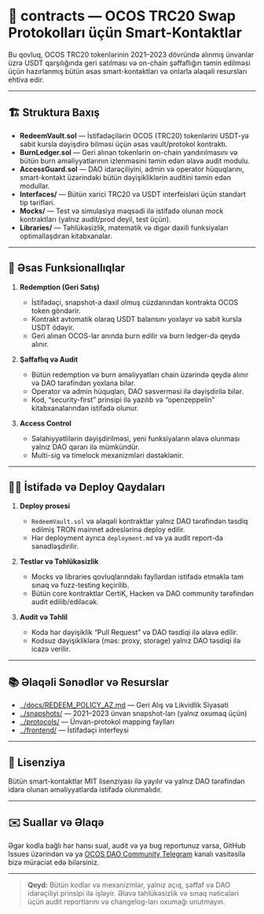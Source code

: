 # 📜 contracts — OCOS TRC20 Swap Protokolları üçün Smart-Kontaktlar

Bu qovluq, OCOS TRC20 tokenlərinin 2021–2023 dövründə alınmış ünvanlar üzrə USDT qarşılığında geri satılması və on-chain şəffaflığın təmin edilməsi üçün hazırlanmış bütün əsas smart-kontaktları və onlarla əlaqəli resursları ehtiva edir.

---

## 🏗 Struktura Baxış

- **RedeemVault.sol** — İstifadəçilərin OCOS (TRC20) tokenlərini USDT-yə sabit kursla dəyişdirə bilməsi üçün əsas vault/protokol kontraktı.
- **BurnLedger.sol** — Geri alınan tokenlərin on-chain yandırılmasını və bütün burn əməliyyatlarının izlenməsini təmin edən əlavə audit modulu.
- **AccessGuard.sol** — DAO idarəçiliyini, admin və operator hüquqlarını, smart-kontakt üzərindəki bütün dəyişikliklərin auditini təmin edən modullar.
- **Interfaces/** — Bütün xarici TRC20 və USDT interfeisləri üçün standart tip tərifləri.
- **Mocks/** — Test və simulasiya məqsədi ilə istifadə olunan mock kontraktları (yalnız audit/prod deyil, test üçün).
- **Libraries/** — Təhlükəsizlik, matematik və digər daxili funksiyaları optimallaşdıran kitabxanalar.

---

## 🎯 Əsas Funksionallıqlar

1. **Redemption (Geri Satış)**
   - İstifadəçi, snapshot-a daxil olmuş cüzdanından kontrakta OCOS token göndərir.
   - Kontrakt avtomatik olaraq USDT balansını yoxlayır və sabit kursla USDT ödəyir.
   - Geri alınan OCOS-lar anında burn edilir və burn ledger-də qeydə alınır.

2. **Şəffaflıq və Audit**
   - Bütün redemption və burn əməliyyatları chain üzərində qeydə alınır və DAO tərəfindən yoxlana bilər.
   - Operator və admin hüquqları, DAO səsverməsi ilə dəyişdirilə bilər.
   - Kod, “security-first” prinsipi ilə yazılıb və “openzeppelin” kitabxanalarından istifadə olunur.

3. **Access Control**
   - Səlahiyyətlilərin dəyişdirilməsi, yeni funksiyaların əlavə olunması yalnız DAO qərarı ilə mümkündür.
   - Multi-sig və timelock mexanizmləri dəstəklənir.

---

## 👨‍💻 İstifadə və Deploy Qaydaları

1. **Deploy prosesi**
   - `RedeemVault.sol` və əlaqəli kontraktlar yalnız DAO tərəfindən təsdiq edilmiş TRON mainnet adreslərinə deploy edilir.
   - Hər deployment ayrıca `deployment.md` və ya audit report-da sənədləşdirilir.

2. **Testlər və Təhlükəsizlik**
   - Mocks və libraries qovluqlarındakı fayllardan istifadə etməklə tam sınaq və fuzz-testing keçirilib.
   - Bütün core kontraktlar CertiK, Hacken və DAO community tərəfindən audit edilib/ediləcək.

3. **Audit və Təhlil**
   - Koda hər dəyişiklik “Pull Request” və DAO təsdiqi ilə əlavə edilir.
   - Kodsuz dəyişikliklərə (məs: proxy, storage) yalnız DAO təsdiqi ilə icazə verilir.

---

## 📚 Əlaqəli Sənədlər və Resurslar

- [../docs/REDEEM_POLICY_AZ.md](../docs/REDEEM_POLICY_AZ.md) — Geri Alış və Likvidlik Siyasəti
- [../snapshots/](../snapshots/) — 2021–2023 ünvan snapshot-ları (yalnız oxumaq üçün)
- [../protocols/](../protocols/) — Ünvan-protokol mapping faylları
- [../frontend/](../frontend/) — İstifadəçi interfeysi

---

## 📜 Lisenziya

Bütün smart-kontaktlar MIT lisenziyası ilə yayılır və yalnız DAO tərəfindən idarə olunan əməliyyatlarda istifadə olunmalıdır.

---

## ✉️ Suallar və Əlaqə

Əgər kodla bağlı hər hansı sual, audit və ya bug reportunuz varsa, GitHub Issues üzərindən və ya [OCOS DAO Community Telegram](https://t.me/ocosdao) kanalı vasitəsilə bizə müraciət edə bilərsiniz.

---

> **Qeyd:** Bütün kodlar və mexanizmlər, yalnız açıq, şəffaf və DAO idarəçiliyi prinsipi ilə işləyir. Əlavə təhlükəsizlik və sınaq nəticələri üçün audit reportlarını və changelog-ları oxumağı unutmayın.
